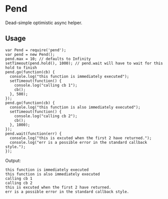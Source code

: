 Pend
====

Dead-simple optimistic async helper.

Usage
-----

    var Pend = require('pend');
    var pend = new Pend();
    pend.max = 10; // defaults to Infinity
    setTimeout(pend.hold(), 1000); // pend.wait will have to wait for this hold to finish
    pend.go(function(cb) {
      console.log("this function is immediately executed");
      setTimeout(function() {
        console.log("calling cb 1");
        cb();
      }, 500);
    });
    pend.go(function(cb) {
      console.log("this function is also immediately executed");
      setTimeout(function() {
        console.log("calling cb 2");
        cb();
      }, 1000);
    });
    pend.wait(function(err) {
      console.log("this is excuted when the first 2 have returned.");
      console.log("err is a possible error in the standard callback style.");
    });

Output:

    this function is immediately executed
    this function is also immediately executed
    calling cb 1
    calling cb 2
    this is excuted when the first 2 have returned.
    err is a possible error in the standard callback style.
